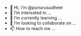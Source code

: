 - 👋 Hi, I’m @punurusudheer
- 👀 I’m interested in ...
- 🌱 I’m currently learning ...
- 💞️ I’m looking to collaborate on ...
- 📫 How to reach me ...

<!---
punurusudheer/punurusudheer is a ✨ special ✨ repository because its `README.md` (this file) appears on your GitHub profile.
You can click the Preview link to take a look at your changes.
--->
